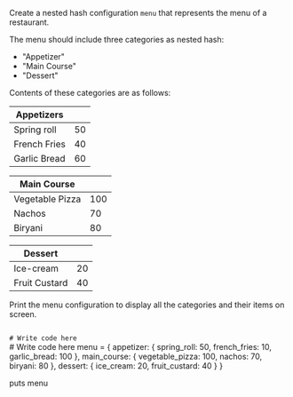 Create a nested hash configuration
`menu` that represents the menu
of a restaurant.

The menu should include three categories
as nested hash:
- "Appetizer"
- "Main Course"
- "Dessert"

Contents of these categories are as follows:

| Appetizers   |    |
| ------------ | -- |
| Spring roll  | 50 |
| French Fries | 40 |
| Garlic Bread | 60 |

| Main Course     |     |
| --------------- | --- |
| Vegetable Pizza | 100 |
| Nachos          | 70  |
| Biryani         | 80  |

| Dessert       |    |
| ------------- | -- |
| Ice-cream     | 20 |
| Fruit Custard | 40 |

Print the menu configuration to
display all the categories and
their items on screen.

<codeblock language="ruby" type="exercise" testMode="fixedInput">
<code>
# Write code here
</code>
<solution>
# Write code here
menu = {
  appetizer: {
    spring_roll: 50,
    french_fries: 10,
    garlic_bread: 100
  },
  main_course: {
    vegetable_pizza: 100,
    nachos: 70,
    biryani: 80
  },
  dessert: {
    ice_cream: 20,
    fruit_custard: 40
  }
}

puts menu
</solution>
</codeblock>
